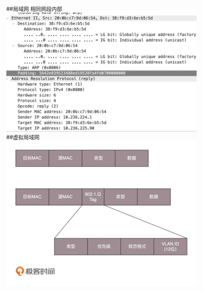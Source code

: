 ##局域网
相同网段内部
![](.局域网&虚拟局域网&广域网&a互联网_images/mac协议.png)
##虚拟局域网
![](.hub&交换机&路由器_images/VLAN.png)
[](https://time.geekbang.org/column/article/8386)
